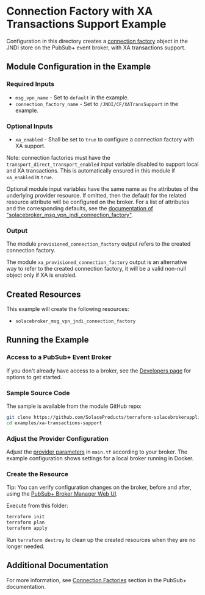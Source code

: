 # Connection Factory with XA Transactions Support Example

Configuration in this directory creates a [connection factory](https://docs.solace.com/API/Solace-JMS-API/Connection-Factories.htm) object in the JNDI store on the PubSub+ event broker, with XA transactions support.

## Module Configuration in the Example

### Required Inputs

* `msg_vpn_name` - Set to `default` in the example.
* `connection_factory_name` - Set to `/JNDI/CF/XATransSupport` in the example.

### Optional Inputs

* `xa_enabled` - Shall be set to `true` to configure a connection factory with XA support.

Note: connection factories must have the `transport_direct_transport_enabled` input variable disabled to support local and XA transactions. This is automatically ensured in this module if `xa_enabled` is `true`.

Optional module input variables have the same name as the attributes of the underlying provider resource. If omitted, then the default for the related resource attribute will be configured on the broker. For a list of attributes and the corresponding defaults, see the [documentation of "solacebroker_msg_vpn_jndi_connection_factory"](https://registry.terraform.io/providers/SolaceProducts/solacebrokerappliance/latest/docs/resources/msg_vpn_jndi_connection_factory#optional).

### Output

The module `provisioned_connection_factory` output refers to the created connection factory.

The module `xa_provisioned_connection_factory` output is an alternative way to refer to the created connection factory, it will be a valid non-null object only if XA is enabled.

## Created Resources

This example will create the following resources:

* `solacebroker_msg_vpn_jndi_connection_factory`

## Running the Example

### Access to a PubSub+ Event Broker

If you don't already have access to a broker, see the [Developers page](https://www.solace.dev/) for options to get started.

### Sample Source Code

The sample is available from the module GitHub repo:

```bash
git clone https://github.com/SolaceProducts/terraform-solacebrokerappliance-jndi.git
cd examples/xa-transactions-support
```

### Adjust the Provider Configuration

Adjust the [provider parameters](https://registry.terraform.io/providers/SolaceProducts/solacebrokerappliance/latest/docs#schema) in `main.tf` according to your broker. The example configuration shows settings for a local broker running in Docker.

### Create the Resource

Tip: You can verify configuration changes on the broker, before and after, using the [PubSub+ Broker Manager Web UI](https://docs.solace.com/Admin/Broker-Manager/PubSub-Manager-Overview.htm).

Execute from this folder:

```bash
terraform init
terraform plan
terraform apply
```

Run `terraform destroy` to clean up the created resources when they are no longer needed.

## Additional Documentation

For more information, see [Connection Factories](https://docs.solace.com/API/Solace-JMS-API/Connection-Factories.htm) section in the PubSub+ documentation.

